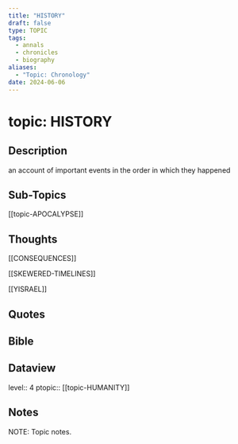```yaml
---
title: "HISTORY"
draft: false
type: TOPIC
tags:
  - annals
  - chronicles
  - biography
aliases:
  - "Topic: Chronology"
date: 2024-06-06
---
```

# topic: HISTORY
## Description
an account of important events in the order in which they happened

## Sub-Topics
[[topic-APOCALYPSE]]

## Thoughts
[[CONSEQUENCES]]

[[SKEWERED-TIMELINES]]

[[YISRAEL]]

## Quotes

## Bible

## Dataview
level:: 4
ptopic:: [[topic-HUMANITY]]

## Notes
NOTE: Topic notes.